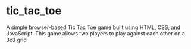 # tic_tac_toe
A simple browser-based Tic Tac Toe game built using HTML, CSS, and JavaScript. This game allows two players to play against each other on a 3x3 grid
